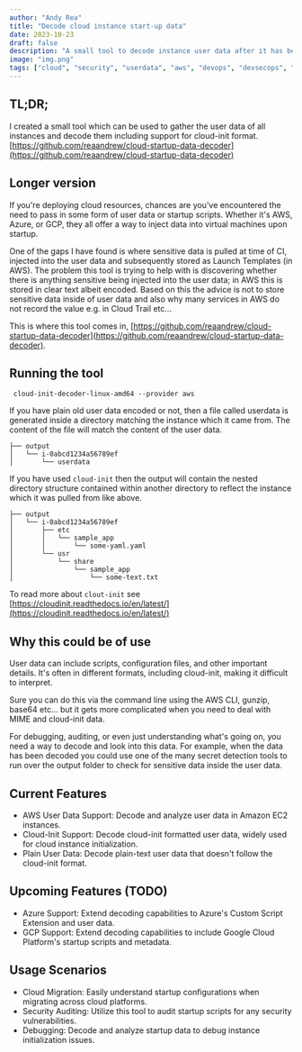 ```yaml
---
author: "Andy Rea"
title: "Decode cloud instance start-up data"
date: 2023-10-23
draft: false
description: "A small tool to decode instance user data after it has been deployed so that it can be audited etc..."
image: "img.png"
tags: ["cloud", "security", "userdata", "aws", "devops", "devsecops", "cloud security"]
---
```


## TL;DR;

I created a small tool which can be used to gather the user data of all instances and decode them including support for cloud-init format.  [https://github.com/reaandrew/cloud-startup-data-decoder](https://github.com/reaandrew/cloud-startup-data-decoder)

## Longer version

If you're deploying cloud resources, chances are you've encountered the need to pass in some form of user data or startup scripts. Whether it's AWS, Azure, or GCP, they all offer a way to inject data into virtual machines upon startup. 

One of the gaps I have found is where sensitive data is pulled at time of CI, injected into the user data and subsequently stored as Launch Templates (in AWS).  The problem this tool is trying to help with is discovering whether there is anything sensitive being injected into the user data; in AWS this is stored in clear text albeit encoded.  Based on this the advice is not to store sensitive data inside of user data and also why many services in AWS do not record the value e.g. in Cloud Trail etc...

This is where this tool comes in, [https://github.com/reaandrew/cloud-startup-data-decoder](https://github.com/reaandrew/cloud-startup-data-decoder).

## Running the tool

```shell
 cloud-init-decoder-linux-amd64 --provider aws
```

If you have plain old user data encoded or not, then a file called userdata is generated inside a directory matching the instance which it came from.  The content of the file will match the content of the user data.

```text
├── output
│   └── i-0abcd1234a56789ef
│       └── userdata
```

If you have used `cloud-init` then the output will contain the nested directory structure contained within another directory to reflect the instance which it was pulled from like above.

```text
├── output
│   └── i-0abcd1234a56789ef
│       ├── etc
│       │   └── sample_app
│       │       └── some-yaml.yaml
│       └── usr
│           └── share
│               └── sample_app
│                   └── some-text.txt
```

To read more about `clout-init` see [https://cloudinit.readthedocs.io/en/latest/](https://cloudinit.readthedocs.io/en/latest/)


## Why this could be of use

User data can include scripts, configuration files, and other important details. It's often in different formats, including cloud-init, making it difficult to interpret.

Sure you can do this via the command line using the AWS CLI, gunzip, base64 etc... but it gets more complicated when you need to deal with MIME and cloud-init data.

For debugging, auditing, or even just understanding what's going on, you need a way to decode and look into this data.  For example, when the data has been decoded you could use one of the many secret detection tools to run over the output folder to check for sensitive data inside the user data.

## Current Features

- AWS User Data Support: Decode and analyze user data in Amazon EC2 instances.
- Cloud-Init Support: Decode cloud-init formatted user data, widely used for cloud instance initialization.
- Plain User Data: Decode plain-text user data that doesn't follow the cloud-init format.

## Upcoming Features (TODO)

- Azure Support: Extend decoding capabilities to Azure's Custom Script Extension and user data.
- GCP Support: Extend decoding capabilities to include Google Cloud Platform's startup scripts and metadata.

## Usage Scenarios

- Cloud Migration: Easily understand startup configurations when migrating across cloud platforms.
- Security Auditing: Utilize this tool to audit startup scripts for any security vulnerabilities.
- Debugging: Decode and analyze startup data to debug instance initialization issues.

